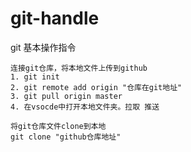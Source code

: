 # git-handle
git  基本操作指令

```
连接git仓库，将本地文件上传到github
1. git init
2. git remote add origin "仓库在git地址"
3. git pull origin master
4. 在vsocde中打开本地文件夹。拉取 推送

```
```
将git仓库文件clone到本地
git clone "github仓库地址"

```
